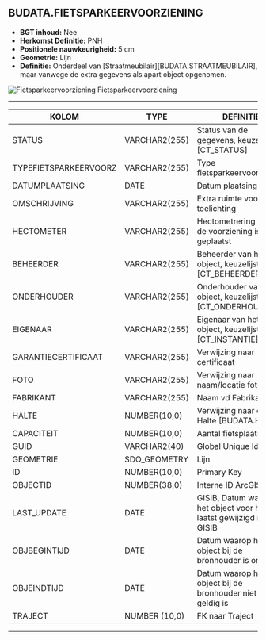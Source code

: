 ## BUDATA.FIETSPARKEERVOORZIENING


* __BGT inhoud:__ Nee
* __Herkomst Definitie:__ PNH 
* __Positionele nauwkeurigheid:__ 5 cm
* __Geometrie:__ Lijn
* __Definitie:__ Onderdeel van [Straatmeubilair][BUDATA.STRAATMEUBILAIR], maar vanwege de extra gegevens als apart object opgenomen. 


![Fietsparkeervoorziening](objectbladen\9_HOV\fietsparkeervoorziening.png)
Fietsparkeervoorziening

***

|KOLOM                               |TYPE              |DEFINITIE|
|------                              |----              |-----    |
|STATUS                              |VARCHAR2(255)     |Status van de gegevens, keuzelijst [CT_STATUS]|
|TYPEFIETSPARKEERVOORZ               |VARCHAR2(255)     |Type fietsparkeervoorziening|
|DATUMPLAATSING                      |DATE              |Datum plaatsing|
|OMSCHRIJVING                        |VARCHAR2(255)     |Extra ruimte voor toelichting|
|HECTOMETER                          |VARCHAR2(255)     |Hectometrering waar de voorziening is geplaatst|
|BEHEERDER                           |VARCHAR2(255)     |Beheerder van het object, keuzelijst [CT_BEHEERDER]|
|ONDERHOUDER                         |VARCHAR2(255)     |Onderhouder van het object, keuzelijst [CT_ONDERHOUDER]|
|EIGENAAR                            |VARCHAR2(255)     |Eigenaar van het object, keuzelijst [CT_INSTANTIE]|
|GARANTIECERTIFICAAT                 |VARCHAR2(255)     |Verwijzing naar certificaat|
|FOTO                                |VARCHAR2(255)     |Verwijzing naar naam/locatie foto|
|FABRIKANT                           |VARCHAR2(255)     |Naam vd Fabrikant|
|HALTE                               |NUMBER(10,0)      |Verwijzing naar de Halte [BUDATA.HALTE]|
|CAPACITEIT                          |NUMBER(10,0)      |Aantal fietsplaatsen|
|GUID                                |VARCHAR2(40)      |Global Unique Identifier|
|GEOMETRIE                           |SDO_GEOMETRY      |Lijn|
|ID                                  |NUMBER(10,0)      |Primary Key|
|OBJECTID                            |NUMBER(38,0)      |Interne ID ArcGIS|
|LAST_UPDATE                         |DATE              |GISIB, Datum waarop het object voor het laatst gewijzigd is in GISIB|
|OBJBEGINTIJD                        |DATE              |Datum waarop het object bij de bronhouder is ontstaan|
|OBJEINDTIJD                         |DATE              |Datum waarop het object bij de bronhouder niet meer geldig is|
|TRAJECT                             |NUMBER (10,0)     |FK naar Traject|

***